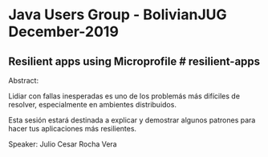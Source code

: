 # Java Users Group - BolivianJUG December-2019

Resilient apps using Microprofile # resilient-apps
--------------------------------------------------------------------------------------

Abstract:

Lidiar con fallas inesperadas es uno de los problemás más difíciles de resolver, especialmente en ambientes distribuidos.

Esta sesión estará destinada a explicar y demostrar algunos patrones para hacer tus aplicaciones más resilientes.

Speaker: Julio Cesar Rocha Vera
